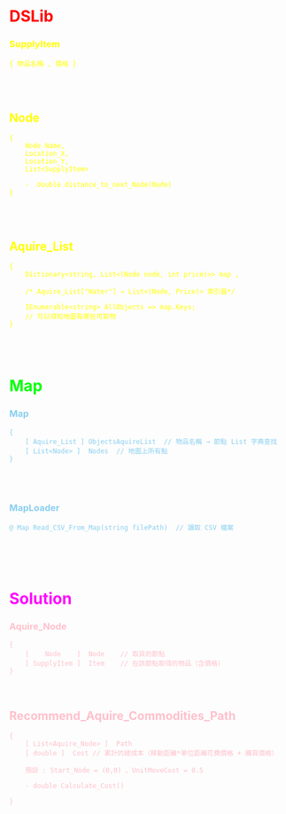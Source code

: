 # <font color=#FF0000> DSLib 
<font color=#FFFF00>

### SupplyItem
	{ 物品名稱 , 價格 }
<br><br>

## Node
	{
		Node Name,
		Location_X,
		Location_Y,
		List<SupplyItem>

		-  double distance_to_next_Node(Node)
	}
<br><br>

## Aquire_List
	{
		Dictionary<string, List<(Node node, int price)>> map ,

		/* Aquire_List["Water"] → List<(Node, Price)> 索引器*/

		IEnumerable<string> AllObjects => map.Keys; 
		// 可以得知地圖有哪些可取物
	}
<br>
<br>

	  
	

# <font color=#00FF> Map

<font color=#89CFF0 >

### Map 
	{
		[ Aquire_List ] ObjectsAquireList  // 物品名稱 → 節點 List 字典查找
		[ List<Node> ]  Nodes  // 地圖上所有點
	}
<br>
<br>


### MapLoader
	@ Map Read_CSV_From_Map(string filePath)  // 讀取 CSV 檔案

<br>
<br>
<br>


# <font color=#FF00FF> Solution
<font color=#FFC0CB >

### Aquire_Node
	{
		[    Node    ]  Node  	// 取貨的節點
		[ SupplyItem ]  Item 	// 在該節點取得的物品（含價格）
	}
<br>

## Recommend_Aquire_Commodities_Path
	{
		[ List<Aquire_Node> ]  Path 
		[ double ] 	Cost // 累計的總成本（移動距離*單位距離花費價格 + 購買價格）

		預設 : Start_Node = (0,0) 、UnitMoveCost = 0.5

		- double Calculate_Cost()
        
	}
<br>
